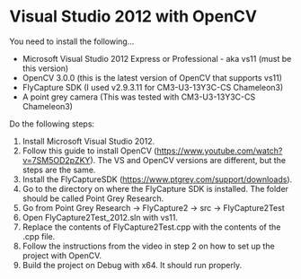 # Visual Studio 2012 with OpenCV #

You need to install the following...

* Microsoft Visual Studio 2012 Express or Professional - aka vs11 (must be this version)
* OpenCV 3.0.0 (this is the latest version of OpenCV that supports vs11)
* FlyCapture SDK (I used v2.9.3.11 for CM3-U3-13Y3C-CS Chameleon3)
* A point grey camera (This was tested with CM3-U3-13Y3C-CS Chameleon3)

Do the following steps:
1) Install Microsoft Visual Studio 2012.
2) Follow this guide to install OpenCV (https://www.youtube.com/watch?v=7SM5OD2pZKY). The VS and OpenCV versions are different, but the steps are the same.
3) Install the FlyCaptureSDK (https://www.ptgrey.com/support/downloads).
4) Go to the directory on where the FlyCapture SDK is installed. The folder should be called Point Grey Research.
5) Go from Point Grey Research -> FlyCapture2 -> src -> FlyCapture2Test
6) Open FlyCapture2Test\_2012.sln with vs11.
7) Replace the contents of FlyCapture2Test.cpp with the contents of the .cpp file.
8) Follow the instructions from the video in step 2 on how to set up the project with OpenCV.
9) Build the project on Debug with x64. It should run properly.